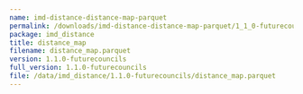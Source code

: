 ```yaml
---
name: imd-distance-distance-map-parquet
permalink: /downloads/imd-distance-distance-map-parquet/1_1_0-futurecouncils
package: imd_distance
title: distance_map
filename: distance_map.parquet
version: 1.1.0-futurecouncils
full_version: 1.1.0-futurecouncils
file: /data/imd_distance/1.1.0-futurecouncils/distance_map.parquet
---
```

